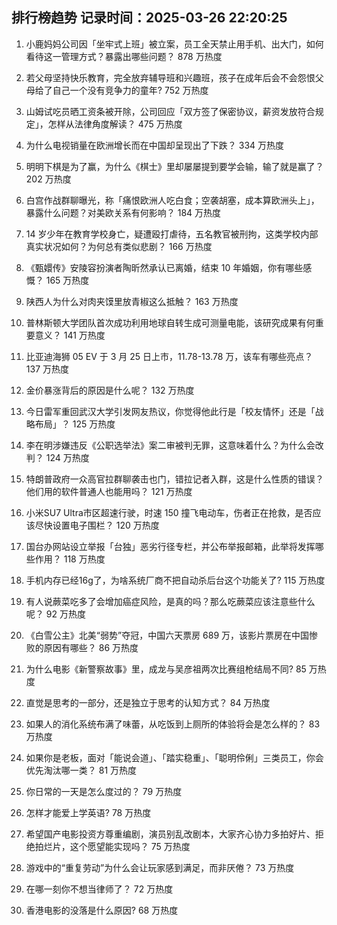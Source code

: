 
## 排行榜趋势 记录时间：2025-03-26 22:20:25
  
  1. 小鹿妈妈公司因「坐牢式上班」被立案，员工全天禁止用手机、出大门，如何看待这一管理方式？暴露出哪些问题？ 878 万热度
    
  2. 若父母坚持快乐教育，完全放弃辅导班和兴趣班，孩子在成年后会不会怨恨父母给了自己一个没有竞争力的童年? 752 万热度
    
  3. 山姆试吃员晒工资条被开除，公司回应「双方签了保密协议，薪资发放符合规定」，怎样从法律角度解读？ 475 万热度
    
  4. 为什么电视销量在欧洲增长而在中国却呈现出了下跌？ 334 万热度
    
  5. 明明下棋是为了赢，为什么《棋士》里却屡屡提到要学会输，输了就是赢了？ 202 万热度
    
  6. 白宫作战群聊曝光，称「痛恨欧洲人吃白食；空袭胡塞，成本算欧洲头上」，暴露什么问题？对美欧关系有何影响？ 184 万热度
    
  7. 14 岁少年在教育学校身亡，疑遭殴打虐待，五名教官被刑拘，这类学校内部真实状况如何？为何总有类似悲剧？ 166 万热度
    
  8. 《甄嬛传》安陵容扮演者陶昕然承认已离婚，结束 10 年婚姻，你有哪些感慨？ 165 万热度
    
  9. 陕西人为什么对肉夹馍里放青椒这么抵触？ 163 万热度
    
  10. 普林斯顿大学团队首次成功利用地球自转生成可测量电能，该研究成果有何重要意义？ 141 万热度
    
  11. 比亚迪海狮 05 EV 于 3 月 25 日上市，11.78-13.78 万，该车有哪些亮点？ 137 万热度
    
  12. 金价暴涨背后的原因是什么呢？ 132 万热度
    
  13. 今日雷军重回武汉大学引发网友热议，你觉得他此行是「校友情怀」还是「战略布局」？ 125 万热度
    
  14. 李在明涉嫌违反《公职选举法》案二审被判无罪，这意味着什么？为什么会改判？ 124 万热度
    
  15. 特朗普政府一众高官拉群聊袭击也门，错拉记者入群，这是什么性质的错误？他们用的软件普通人也能用吗？ 121 万热度
    
  16. 小米SU7 Ultra市区超速行驶，时速 150 撞飞电动车，伤者正在抢救，是否应该尽快设置电子围栏？ 120 万热度
    
  17. 国台办网站设立举报「台独」恶劣行径专栏，并公布举报邮箱，此举将发挥哪些作用？ 118 万热度
    
  18. 手机内存已经16g了，为啥系统厂商不把自动杀后台这个功能关了? 115 万热度
    
  19. 有人说蕨菜吃多了会增加癌症风险，是真的吗？那么吃蕨菜应该注意些什么呢？ 92 万热度
    
  20. 《白雪公主》北美“弱势”夺冠，中国六天票房 689 万，该影片票房在中国惨败的原因有哪些？ 86 万热度
    
  21. 为什么电影《新警察故事》里，成龙与吴彦祖两次比赛组枪结局不同? 85 万热度
    
  22. 直觉是思考的一部分，还是独立于思考的认知方式？ 84 万热度
    
  23. 如果人的消化系统布满了味蕾，从吃饭到上厕所的体验将会是怎么样的？ 83 万热度
    
  24. 如果你是老板，面对「能说会道」、「踏实稳重」、「聪明伶俐」三类员工，你会优先淘汰哪一类？ 81 万热度
    
  25. 你日常的一天是怎么度过的？ 79 万热度
    
  26. 怎样才能爱上学英语? 78 万热度
    
  27. 希望国产电影投资方尊重编剧，演员别乱改剧本，大家齐心协力多拍好片、拒绝拍烂片，这个愿望能实现吗？ 75 万热度
    
  28. 游戏中的“重复劳动”为什么会让玩家感到满足，而非厌倦？ 73 万热度
    
  29. 在哪一刻你不想当律师了？ 72 万热度
    
  30. 香港电影的没落是什么原因? 68 万热度
    